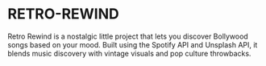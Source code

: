 # RETRO-REWIND
Retro Rewind is a nostalgic little project that lets you discover Bollywood songs based on your mood. Built using the Spotify API and Unsplash API, it blends music discovery with vintage visuals and pop culture throwbacks.
